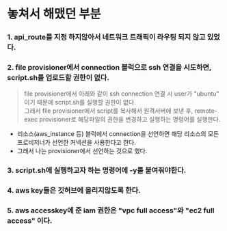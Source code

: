 # 놓쳐서 해맸던 부분 
### 1. api_route를 지정 하지않아서  네트워크 트래픽이 라우팅 되지 않고 있었다. 

### 2. file provisioner에서 connection 블럭으로 ssh 연결을 시도하면, script.sh를 업로드할 권한이 없다. 
> file provisioner에서 아래와 같이 ssh connection 연결 시 user가 "ubuntu" 이기 때문에 script.sh를 실행할 권한이 없다.  <br/> 
그래서 file provisioner에서 script를 복사해서 원격서버에 보낸 후, remote-exec provisioner로 
해당파일의 권한을 변경하고 실행하는 명령어를 실행한다.

- 리소스(aws_instance 등) 블럭에서 connection을 선언하면 해당 리소스의 모든 프로비저너가 선언한 커넥션을 사용한다고 한다.
- 그래서 나는 provisioner에서 선언하는 것으로 했다.

### 3. script.sh에 실행하고자 하는 명령어에 -y를 붙여줘야한다. 

### 4. aws key들은 깃허브에 올리지않도록 한다. 

### 5. aws accesskey에 준 iam 권한은  "vpc full access"와 "ec2 full access" 이다. 
 
